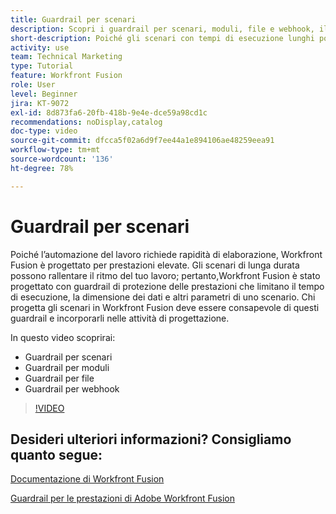 ```yaml
---
title: Guardrail per scenari
description: Scopri i guardrail per scenari, moduli, file e webhook, il tutto in [!DNL Adobe Workfront Fusion].
short-description: Poiché gli scenari con tempi di esecuzione lunghi possono rallentare il ritmo del lavoro, Workfront Fusion è stato progettato con guardrail che preservano le prestazioni e limitano il tempo di esecuzione, la dimensione dei dati e altri parametri dello scenario
activity: use
team: Technical Marketing
type: Tutorial
feature: Workfront Fusion
role: User
level: Beginner
jira: KT-9072
exl-id: 8d873fa6-20fb-418b-9e4e-dce59a98cd1c
recommendations: noDisplay,catalog
doc-type: video
source-git-commit: dfcca5f02a6d9f7ee44a1e894106ae48259eea91
workflow-type: tm+mt
source-wordcount: '136'
ht-degree: 78%

---
```


# Guardrail per scenari

Poiché l’automazione del lavoro richiede rapidità di elaborazione, Workfront Fusion è progettato per prestazioni elevate. Gli scenari di lunga durata possono rallentare il ritmo del tuo lavoro; pertanto,Workfront Fusion è stato progettato con guardrail di protezione delle prestazioni che limitano il tempo di esecuzione, la dimensione dei dati e altri parametri di uno scenario. Chi progetta gli scenari in Workfront Fusion deve essere consapevole di questi guardrail e incorporarli nelle attività di progettazione.

In questo video scoprirai:

* Guardrail per scenari
* Guardrail per moduli
* Guardrail per file
* Guardrail per webhook

>[!VIDEO](https://video.tv.adobe.com/v/335314/?quality=12&learn=on&enablevpops)

## Desideri ulteriori informazioni? Consigliamo quanto segue:

[Documentazione di Workfront Fusion](https://experienceleague.adobe.com/en/docs/workfront-fusion/using/get-started-with-fusion/understand-workfront-fusion/workfront-fusion-overview)

[Guardrail per le prestazioni di Adobe Workfront Fusion](https://experienceleague.adobe.com/docs/workfront/using/adobe-workfront-fusion/get-started-with-workfront-fusion/fusion-performance-guardrails.html?lang=it)
